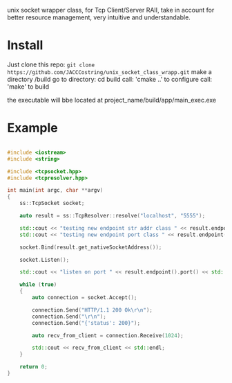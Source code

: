 unix socket wrapper class, for Tcp Client/Server RAII, take in account for better resource management, very intuitive and understandable.

<h1>Install</h1>

Just clone this repo: ```git clone https://github.com/JACCCostring/unix_socket_class_wrapp.git```
make a directory /build
go to directory: cd build
call: 'cmake ..' to configure
call: 'make' to build

the executable will bbe located at project_name/build/app/main_exec.exe

<h1>Example</h1>

```cpp

#include <iostream>
#include <string>

#include <tcpsocket.hpp>
#include <tcpresolver.hpp>

int main(int argc, char **argv)
{
    ss::TcpSocket socket;

    auto result = ss::TcpResolver::resolve("localhost", "5555");

    std::cout << "testing new endpoint str addr class " << result.endpoint().toString() << std::endl;
    std::cout << "testing new endpoint port class " << result.endpoint().port() << std::endl;

    socket.Bind(result.get_nativeSocketAddress());

    socket.Listen();

    std::cout << "listen on port " << result.endpoint().port() << std::endl;

    while (true)
    {
        auto connection = socket.Accept();

        connection.Send("HTTP/1.1 200 Ok\r\n");
        connection.Send("\r\n");
        connection.Send("{'status': 200}");

        auto recv_from_client = connection.Receive(1024);

        std::cout << recv_from_client << std::endl;
    }

    return 0;
}

```